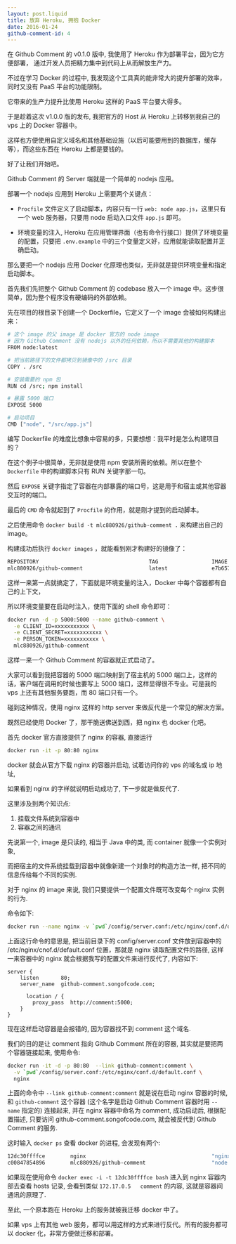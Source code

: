 ```yaml
---
layout: post.liquid
title: 放弃 Heroku, 拥抱 Docker
date: 2016-01-24
github-comment-id: 4
---
```


在 Github Comment 的 v0.1.0 版中, 我使用了 Heroku 作为部署平台，因为它方便部署，
通过开发人员把精力集中到代码上从而解放生产力。

不过在学习 Docker 的过程中, 我发现这个工具真的能非常大的提升部署的效率，同时又没有 PaaS 平台的功能限制。

它带来的生产力提升比使用 Heroku 这样的 PaaS 平台要大得多。

于是趁着这次 v1.0.0 版的发布, 我把官方的 Host 从 Heroku 上转移到我自己的 vps 上的 Docker 容器中。

这样也方便使用自定义域名和其他基础设施（以后可能要用到的数据库，缓存等），而这些东西在 Heroku 上都是要钱的。

好了让我们开始吧。

Github Comment 的 Server 端就是一个简单的 nodejs 应用。

部署一个 nodejs 应用到 Heroku 上需要两个关键点：

- `Procfile` 文件定义了启动脚本，内容只有一行 `web: node app.js`，这里只有一个 web 服务器，只要用 node 启动入口文件 `app.js` 即可。

- 环境变量的注入, Heroku 在应用管理界面（也有命令行接口）提供了环境变量的配置，只要把 `.env.example` 中的三个变量定义好，应用就能读取配置并正确启动。

那么要把一个 nodejs 应用 Docker 化原理也类似，无非就是提供环境变量和指定启动脚本。

首先我们先把整个 Github Comment 的 codebase 放入一个 image 中。这步很简单，因为整个程序没有硬编码的外部依赖。

先在项目的根目录下创建一个 Dockerfile，它定义了一个 image 会被如何构建出来：

```bash
# 这个 image 的父 image 是 docker 官方的 node image
# 因为 Github Comment 没有 nodejs 以外的任何依赖，所以不需要其他的构建脚本
FROM node:latest

# 把当前路径下的文件都拷贝到镜像中的 /src 目录
COPY . /src

# 安装需要的 npm 包
RUN cd /src; npm install

# 暴露 5000 端口
EXPOSE 5000

# 启动项目
CMD ["node", "/src/app.js"]
```

编写 Dockerfile 的难度比想象中容易的多，只要想想：我平时是怎么构建项目的？

在这个例子中很简单，无非就是使用 npm 安装所需的依赖。所以在整个 `Dockerfile` 中的构建脚本只有 RUN 关键字那一句。

然后 `EXPOSE` 关键字指定了容器在内部暴露的端口号，这是用于和宿主或其他容器交互时的端口。

最后的 `CMD` 命令就起到了 `Procfile` 的作用，就是刚才提到的启动脚本。

之后使用命令 `docker build -t mlc880926/github-comment .` 来构建出自己的 image。

构建成功后执行 `docker images` ，就能看到刚才构建好的镜像了：

```bash
REPOSITORY                                   TAG                 IMAGE ID            CREATED             VIRTUAL SIZE
mlc880926/github-comment                     latest              e7b657ad5ce1        3 days ago          655.4 MB
```

这样一来第一点就搞定了，下面就是环境变量的注入，Docker 中每个容器都有自己的上下文，

所以环境变量要在启动时注入，使用下面的 shell 命令即可：

```bash
docker run -d -p 5000:5000 --name github-comment \
  -e CLIENT_ID=xxxxxxxxxxx \
  -e CLIENT_SECRET=xxxxxxxxxxx \
  -e PERSON_TOKEN=xxxxxxxxxxx \
  mlc880926/github-comment
```

这样一来一个 Github Comment 的容器就正式启动了。

大家可以看到我把容器的 5000 端口映射到了宿主机的 5000 端口上，这样的话，客户端在调用的时候也要写上 5000 端口，这样显得很不专业。可是我的 vps 上还有其他服务要跑，而 80 端口只有一个。

碰到这种情况，使用 nginx 这样的 http server 来做反代是一个常见的解决方案。

既然已经使用 Docker 了，那干脆送佛送到西，把 nginx 也 docker 化吧。

首先 docker 官方直接提供了 nginx 的容器, 直接运行

```bash
docker run -it -p 80:80 nginx
```

docker 就会从官方下载 nginx 的容器并启动, 试着访问你的 vps 的域名或 ip 地址,

如果看到 nginx 的字样就说明启动成功了, 下一步就是做反代了.

这里涉及到两个知识点:

1. 挂载文件系统到容器中
2. 容器之间的通讯

先说第一个, image 是只读的, 相当于 Java 中的类, 而 container 就像一个实例对象,

而把宿主的文件系统挂载到容器中就像新建一个对象时的构造方法一样, 把不同的信息传给每个不同的实例.

对于 nginx 的 image 来说, 我们只要提供一个配置文件既可改变每个 nginx 实例的行为.

命令如下:

```bash
docker run --name nginx -v `pwd`/config/server.conf:/etc/nginx/conf.d/default.conf:ro -d nginx
```

上面这行命令的意思是, 把当前目录下的 config/server.conf 文件放到容器中的 /etc/nginx/cnof.d/default.conf 位置，那就是 nginx 读取配置文件的路径, 这样一来容器中的 nginx 就会根据我写的配置文件来进行反代了, 内容如下:

```nginx
server {
    listen       80;
    server_name  github-comment.songofcode.com;

	  location / {
        proxy_pass  http://comment:5000;
    }
}
```

现在这样启动容器是会报错的, 因为容器找不到 comment 这个域名.

我们的目的是让 comment 指向 Github Comment 所在的容器, 其实就是要把两个容器链接起来, 使用命令:

```bash
docker run -it -d -p 80:80  --link github-comment:comment \
  -v `pwd`/config/server.conf:/etc/nginx/conf.d/default.conf \
  nginx
```

上面的命令中 `--link github-comment:comment` 就是说在启动 nginx 容器的时候,
和 `github-comment` 这个容器 (这个名字是启动 Github Comment 容器时用 `--name` 指定的) 连接起来, 并在 nginx 容器中命名为 comment, 成功启动后, 根据配置描述, 只要访问
github-comment.songofcode.com, 就会被反代到 Github Comment 的服务.

这时输入 `docker ps` 查看 docker 的进程, 会发现有两个:

```bash
12dc30ffffce        nginx                                        "nginx -g 'daemon off"   29 hours ago        Up 29 hours         0.0.0.0:80->80/tcp, 443/tcp   evil_galileo
c00847854896        mlc880926/github-comment                     "node /src/app.js"       45 hours ago        Up 45 hours         0.0.0.0:5000->5000/tcp        github-comment
```

如果现在使用命令 `docker exec -i -t 12dc30ffffce bash` 进入到 nginx 容器内部去查看 hosts 记录,
会看到类似 `172.17.0.5	comment` 的内容, 这就是容器间通讯的原理了.

至此, 一个原本跑在 Heroku 上的服务就被我迁移 docker 中了。

如果 vps 上有其他 web 服务，都可以用这样的方式来进行反代。所有的服务都可以 docker 化，非常方便做迁移和部署。
